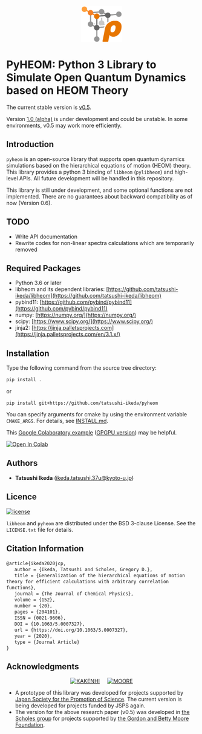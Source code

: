 <p align="center">
    <img src="https://raw.githubusercontent.com/tatsushi-ikeda/libheom/master/etc/libheom_logo_simple.svg" alt="LibHEOM" height=96>
</p>

# PyHEOM: Python 3 Library to Simulate Open Quantum Dynamics based on HEOM Theory

The current stable version is [v0.5](https://github.com/tatsushi-ikeda/pyheom/tree/v0.5). 

Version [1.0 (alpha)](https://github.com/tatsushi-ikeda/pyheom/tree/master) is under development and could be unstable.
In some environments, v0.5 may work more efficiently.

## Introduction

`pyheom` is an open-source library that supports open quantum dynamics simulations based on the hierarchical equations of motion (HEOM) theory.
This library provides a python 3 binding of `libheom` (`pylibheom`) and high-level APIs.
All future development will be handled in this repository.

This library is still under development, and some optional functions are not implemented.
There are no guarantees about backward compatibility as of now (Version 0.6).

## TODO

-   Write API documentation
-   Rewrite codes for non-linear spectra calculations which are temporarily removed

## Required Packages

-   Python 3.6 or later
-   libheom and its dependent libraries:
    [https://github.com/tatsushi-ikeda/libheom](https://github.com/tatsushi-ikeda/libheom)
-   pybind11:
    [https://github.com/pybind/pybind11](https://github.com/pybind/pybind11)
-   numpy:
    [https://numpy.org/](https://numpy.org/)
-   scipy:
    [https://www.scipy.org/](https://www.scipy.org/)
-   jinja2:
    [https://jinja.palletsprojects.com](https://jinja.palletsprojects.com/en/3.1.x/)

## Installation

Type the following command from the source tree directory:

```bash
pip install .
```

or

```
pip install git+https://github.com/tatsushi-ikeda/pyheom
```

You can specify arguments for cmake by using the environment variable `CMAKE_ARGS`.
For details, see [INSTALL.md](INSTALL.md).

This [Google Colaboratory example](https://colab.research.google.com/github/tatsushi-ikeda/pyheom/blob/develop/examples/pyheom_example_2level_cpu.ipynb) ([GPGPU version](https://colab.research.google.com/github/tatsushi-ikeda/pyheom/blob/develop/examples/pyheom_example_2level_gpu.ipynb)) may be helpful.

<a href="https://colab.research.google.com/github/tatsushi-ikeda/pyheom/blob/develop/examples/pyheom_example_2level_cpu.ipynb">
<img src="https://colab.research.google.com/assets/colab-badge.svg" alt="Open In Colab">
</a>

## Authors
* **Tatsushi Ikeda** (ikeda.tatsushi.37u@kyoto-u.jp)

## Licence
[![license](https://img.shields.io/badge/license-New%20BSD-blue.svg)](http://en.wikipedia.org/wiki/BSD_licenses#3-clause_license_.28.22Revised_BSD_License.22.2C_.22New_BSD_License.22.2C_or_.22Modified_BSD_License.22.29)

`libheom` and `pyheom` are distributed under the BSD 3-clause License. See the `LICENSE.txt` file for details.

## Citation Information

```Plain Text
@article{ikeda2020jcp,
   author = {Ikeda, Tatsushi and Scholes, Gregory D.},
   title = {Generalization of the hierarchical equations of motion theory for efficient calculations with arbitrary correlation functions},
   journal = {The Journal of Chemical Physics},
   volume = {152},
   number = {20},
   pages = {204101},
   ISSN = {0021-9606},
   DOI = {10.1063/5.0007327},
   url = {https://doi.org/10.1063/5.0007327},
   year = {2020},
   type = {Journal Article}
}
```

## Acknowledgments

<p align="center">
    <a href="https://www.jsps.go.jp/"><img src="https://www.jsps.go.jp/j-grantsinaid/06_jsps_info/g_120612/data/whiteKAKENHIlogoM_jp.jpg" alt="KAKENHI" height=48 hspace=8></a>
    <a href="https://www.moore.org/"><img src="https://www.moore.org/docs/default-source/Grantee-Resources/foundation-logos/moore-logo-color.jpg?sfvrsn=2" alt="MOORE" height=48 hspace=8></a>
</p>

-   A prototype of this library was developed for projects supported by [Japan Society for the Promotion of Science](https://www.jsps.go.jp/). 
    The current version is being developed for projects funded by JSPS again.
-   The version for the above research paper (v0.5) was developed in [the Scholes group](http://chemlabs.princeton.edu/scholes/) for projects supported by [the Gordon and Betty Moore Foundation](https://www.moore.org/).
